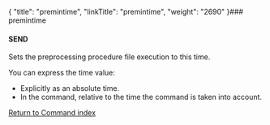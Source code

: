 {
    "title": "premintime",
    "linkTitle": "premintime",
    "weight": "2690"
}### premintime

#### SEND

Sets the preprocessing procedure file execution to this time.

You can express the time value:

- Explicitly
    as an absolute time.
- In
    the command, relative to the time the command is taken into
    account.

[Return to Command index](../../)

